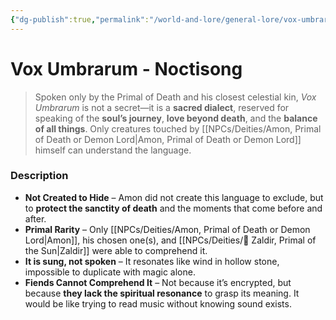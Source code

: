 ```yaml
---
{"dg-publish":true,"permalink":"/world-and-lore/general-lore/vox-umbrarum-noctisong/","tags":["Lore","Language"]}
---
```


# Vox Umbrarum - Noctisong
> Spoken only by the Primal of Death and his closest celestial kin, _Vox Umbrarum_ is not a secret—it is a **sacred dialect**, reserved for speaking of the **soul’s journey**, **love beyond death**, and the **balance of all things**. Only creatures touched by [[NPCs/Deities/Amon, Primal of Death or Demon Lord\|Amon, Primal of Death or Demon Lord]] himself can understand the language.
### Description
- **Not Created to Hide** – Amon did not create this language to exclude, but to **protect the sanctity of death** and the moments that come before and after.
- **Primal Rarity** – Only [[NPCs/Deities/Amon, Primal of Death or Demon Lord\|Amon]], his chosen one(s), and [[NPCs/Deities/🔆 Zaldir, Primal of the Sun\|Zaldir]] were able to comprehend it. 
- **It is sung, not spoken** – It resonates like wind in hollow stone, impossible to duplicate with magic alone.   
- **Fiends Cannot Comprehend It** – Not because it’s encrypted, but because **they lack the spiritual resonance** to grasp its meaning. It would be like trying to read music without knowing sound exists.

<!-- - **The Last Translator** – A descendant of Amon’s **Eclipsed Heralds** (messengers who served both Sun and Death) holds the final translations. A family tradition, full body tattoo holding the final fragments of a **harmonic key** that unlocks meaning through tone and intent. -->